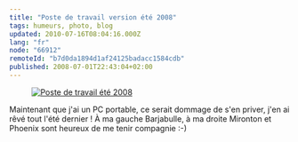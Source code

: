 ```yaml
---
title: "Poste de travail version été 2008"
tags: humeurs, photo, blog
updated: 2010-07-16T08:04:16.000Z
lang: "fr"
node: "66912"
remoteId: "b7d0da1894d1af24125badacc1584cdb"
published: 2008-07-01T22:43:04+02:00
---
```

<figure class="object-center"><a href="/images/poste-de-travail-ete-2008.jpg"><img loading="lazy" src="/images/660x/poste-de-travail-ete-2008.jpg" alt="Poste de travail été 2008">
</a></figure>


Maintenant que j'ai un PC portable, ce serait dommage de s'en priver, j'en ai rêvé tout l'été dernier ! À ma gauche Barjabulle, à ma droite Mironton et Phoenix sont heureux de me tenir compagnie :-)

